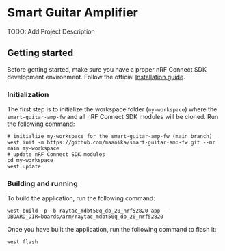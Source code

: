 # Smart Guitar Amplifier

TODO: Add Project Description

## Getting started

Before getting started, make sure you have a proper nRF Connect SDK development environment.
Follow the official
[Installation guide](https://developer.nordicsemi.com/nRF_Connect_SDK/doc/latest/nrf/getting_started.html).

### Initialization

The first step is to initialize the workspace folder (``my-workspace``) where
the ``smart-guitar-amp-fw`` and all nRF Connect SDK modules will be cloned. Run the following
command:

```shell
# initialize my-workspace for the smart-guitar-amp-fw (main branch)
west init -m https://github.com/maanika/smart-guitar-amp-fw.git --mr main my-workspace
# update nRF Connect SDK modules
cd my-workspace
west update
```

### Building and running

To build the application, run the following command:

```shell
west build -p -b raytac_mdbt50q_db_20_nrf52820 app -DBOARD_DIR=boards/arm/raytac_mdbt50q_db_20_nrf52820
```

Once you have built the application, run the following command to flash it:

```shell
west flash
```
